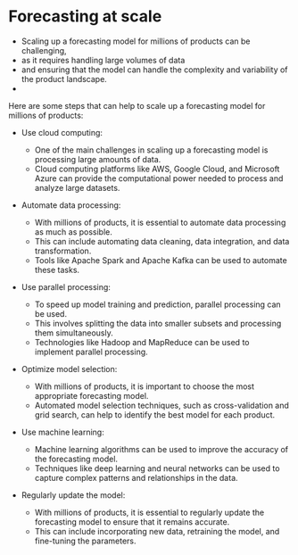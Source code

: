 # Forecasting at scale

- Scaling up a forecasting model for millions of products can be challenging,
- as it requires handling large volumes of data 
- and ensuring that the model can handle the complexity and variability of the product landscape. 
- 
Here are some steps that can help to scale up a forecasting model for millions of products:

- Use cloud computing: 
  - One of the main challenges in scaling up a forecasting model is processing large amounts of data. 
  - Cloud computing platforms like AWS, Google Cloud, and Microsoft Azure can provide the computational power needed to process and analyze large datasets.

- Automate data processing: 
  - With millions of products, it is essential to automate data processing as much as possible. 
  - This can include automating data cleaning, data integration, and data transformation. 
  - Tools like Apache Spark and Apache Kafka can be used to automate these tasks.

- Use parallel processing: 
  - To speed up model training and prediction, parallel processing can be used. 
  - This involves splitting the data into smaller subsets and processing them simultaneously. 
  - Technologies like Hadoop and MapReduce can be used to implement parallel processing.

- Optimize model selection: 
  - With millions of products, it is important to choose the most appropriate forecasting model. 
  - Automated model selection techniques, such as cross-validation and grid search, can help to identify the best model for each product.

- Use machine learning: 
  - Machine learning algorithms can be used to improve the accuracy of the forecasting model.
  - Techniques like deep learning and neural networks can be used to capture complex patterns and relationships in the data.

- Regularly update the model: 
  - With millions of products, it is essential to regularly update the forecasting model to ensure that it remains accurate. 
  - This can include incorporating new data, retraining the model, and fine-tuning the parameters.

